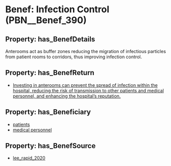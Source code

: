 # Benef: __Infection Control__ (PBN__Benef_390)

## Property: has_BenefDetails

Anterooms act as buffer zones reducing the migration of infectious particles from patient rooms to corridors, thus improving infection control.

## Property: has_BenefReturn

* [Investing in anterooms can prevent the spread of infection within the hospital, reducing the risk of transmission to other patients and medical personnel, and enhancing the hospital’s reputation.](../BenefReturn/PBN__BenefReturn_418)

## Property: has_Beneficiary

* [patients](../Stakeholder/PBN__Stakeholder_31)
* [medical personnel](../Stakeholder/PBN__Stakeholder_184)

## Property: has_BenefSource

* [lee_rapid_2020](../Article/PBN__Article_77)

